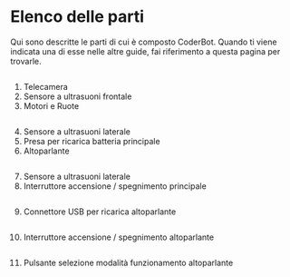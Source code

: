 # Elenco delle parti

Qui sono descritte le parti di cui è composto CoderBot. Quando ti viene indicata una di esse nelle altre guide, fai riferimento a questa pagina per trovarle.

<img :src="$withBase('/images/description/coderbotfront.jpg')">

1. Telecamera
2. Sensore a ultrasuoni frontale
3. Motori e Ruote

<img :src="$withBase('/images/description/coderbotsideright.jpg')">

4. Sensore a ultrasuoni laterale
5. Presa per ricarica batteria principale
6. Altoparlante

<img :src="$withBase('/images/description/coderbotsideleft.jpg')">

7. Sensore a ultrasuoni laterale
8. Interruttore accensione / spegnimento principale

<img :src="$withBase('/images/description/coderbotspeakercharge.jpg')">

9. Connettore USB per ricarica altoparlante

<img :src="$withBase('/images/description/coderbotspeakerpower.jpg')">

10. Interruttore accensione / spegnimento altoparlante

<img :src="$withBase('/images/description/coderbotspeakermode.jpg')">

11. Pulsante selezione modalità funzionamento altoparlante


